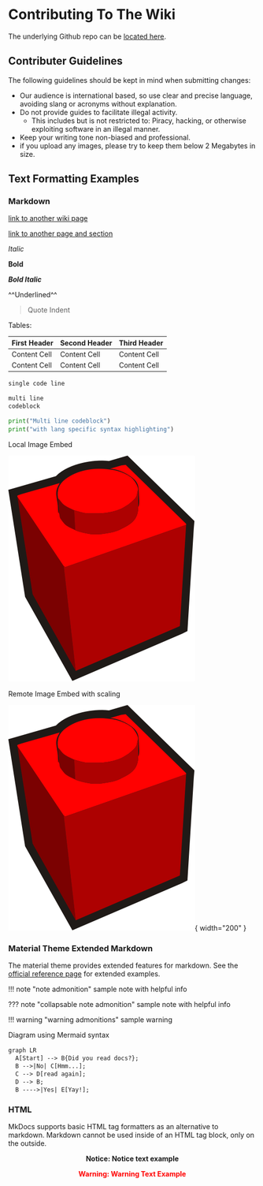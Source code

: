# Contributing To The Wiki

The underlying Github repo can be [located here](https://github.com/Brickadia-Community-wiki/brickadiacommunitywiki). 

## Contributer Guidelines
The following guidelines should be kept in mind when submitting changes:

- Our audience is international based, so use clear and precise language, avoiding slang or acronyms without explanation.
- Do not provide guides to facilitate illegal activity.
    - This includes but is not restricted to: Piracy, hacking, or otherwise exploiting software in an illegal manner. 
- Keep your writing tone non-biased and professional.
- if you upload any images, please try to keep them below 2 Megabytes in size. 


## Text Formatting Examples
### Markdown

[link to another wiki page](about.md)

[link to another page and section](about.md#about-this-site)

*Italic*

**Bold**

***Bold Italic***

^^Underlined^^

> Quote Indent

Tables:

| First Header | Second Header | Third Header |
| ------------ | ------------- | ------------ |
| Content Cell | Content Cell  | Content Cell |
| Content Cell | Content Cell  | Content Cell |


`single code line`


```
multi line
codeblock
```


```python
print("Multi line codeblock")
print("with lang specific syntax highlighting")
```
Local Image Embed

![Brick Logo](assets/images/brick-logo.png)

Remote Image Embed with scaling

![Brick logo scaled](assets/images/brick-logo.png){ width="200" }

[comment]: <> (This is a hidden markdown comment that will not visibly show on the site)



### Material Theme Extended Markdown
The material theme provides extended features for markdown.
See the [official reference page](https://squidfunk.github.io/mkdocs-material/reference/) for extended examples. 


!!! note "note admonition"
    sample note
    with helpful info

??? note "collapsable note admonition"
    sample note
    with helpful info

!!! warning "warning admonitions"
    sample warning


Diagram using Mermaid syntax
``` mermaid
graph LR
  A[Start] --> B{Did you read docs?};
  B -->|No| C[Hmm...];
  C --> D[read again];
  D --> B;
  B ---->|Yes| E[Yay!];
```


### HTML
MkDocs supports basic HTML tag formatters as an alternative to markdown. Markdown cannot be used inside of an HTML tag block, only on the outside. 

**<p style="text-align:center">Notice: Notice text example</p>**

**<p style="text-align:center;color:red">Warning: Warning Text Example</p>**


